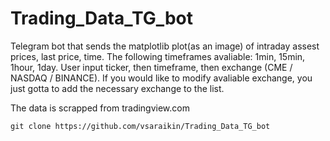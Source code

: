 # Trading_Data_TG_bot

Telegram bot that sends the matplotlib plot(as an image) of intraday assest prices, last price, time. The following timeframes avaliable: 1min, 15min, 1hour, 1day. User input ticker, then timeframe, then exchange (CME / NASDAQ / BINANCE). If you would like to modify avaliable exchange, you just gotta to add the necessary exchange to the list.

The data is scrapped from tradingview.com

```
git clone https://github.com/vsaraikin/Trading_Data_TG_bot
```
